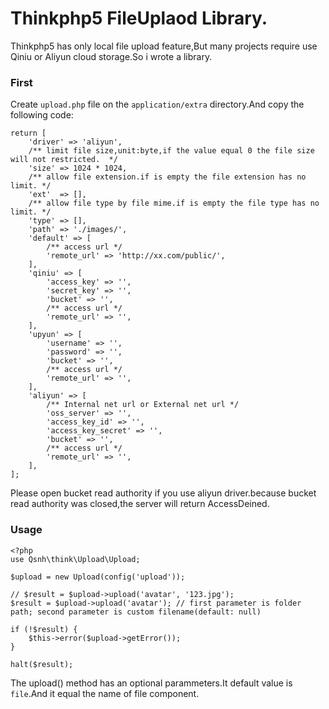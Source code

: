 Thinkphp5 FileUplaod Library.
======

Thinkphp5 has only local file upload feature,But many projects require use Qiniu or Aliyun cloud storage.So i wrote a library.

### First
Create `upload.php` file on the `application/extra` directory.And copy the following code:
~~~
return [
    'driver' => 'aliyun',
    /** limit file size,unit:byte,if the value equal 0 the file size will not restricted.  */
    'size' => 1024 * 1024,
    /** allow file extension.if is empty the file extension has no limit. */
    'ext'  => [],
    /** allow file type by file mime.if is empty the file type has no limit. */
    'type' => [],
    'path' => './images/',
    'default' => [
        /** access url */
        'remote_url' => 'http://xx.com/public/',
    ],
    'qiniu' => [
        'access_key' => '',
        'secret_key' => '',
        'bucket' => '',
        /** access url */
        'remote_url' => '',
    ],
    'upyun' => [
        'username' => '',
        'password' => '',
        'bucket' => '',
        /** access url */
        'remote_url' => '',
    ],
    'aliyun' => [
        /** Internal net url or External net url */
        'oss_server' => '',
        'access_key_id' => '',
        'access_key_secret' => '',
        'bucket' => '',
        /** access url */
        'remote_url' => '',
    ],
];
~~~

Please open bucket read authority if you use aliyun driver.because bucket read authority was closed,the server will return AccessDeined.

### Usage
~~~
<?php
use Qsnh\think\Upload\Upload;

$upload = new Upload(config('upload'));

// $result = $upload->upload('avatar', '123.jpg');
$result = $upload->upload('avatar'); // first parameter is folder path; second parameter is custom filename(default: null) 

if (!$result) {
    $this->error($upload->getError());
}

halt($result);

~~~

The upload() method has an optional parammeters.It default value is `file`.And it equal the name of file component.


